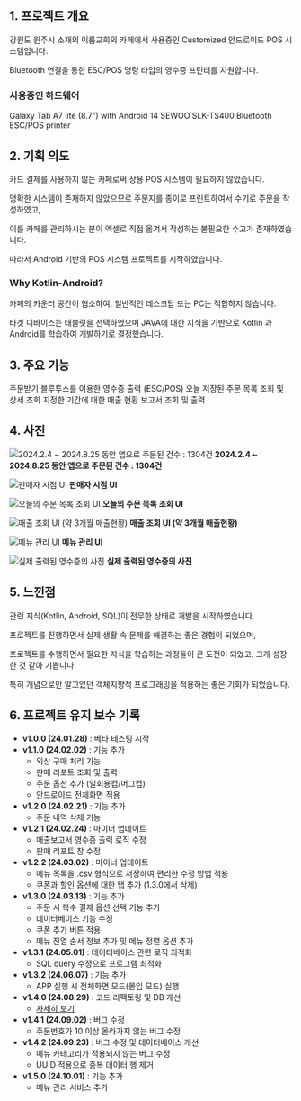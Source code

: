 ## 1. 프로젝트 개요
강원도 원주시 소재의 이룸교회의 카페에서 사용중인 Customized 안드로이드 POS 시스템입니다.

Bluetooth 연결을 통한 ESC/POS 명령 타입의 영수증 프린터를 지원합니다.

### 사용중인 하드웨어
Galaxy Tab A7 lite (8.7”) with Android 14
SEWOO SLK-TS400 Bluetooth ESC/POS printer

## 2. 기획 의도
카드 결제를 사용하지 않는 카페로써 상용 POS 시스템이 필요하지 않았습니다.

명확한 시스템이 존재하지 않았으므로 주문지를 종이로 프린트하여서 수기로 주문을 작성하였고,

이를 카페를 관리하시는 분이 엑셀로 직접 옮겨서 작성하는 불필요한 수고가 존재하였습니다.

따라서 Android 기반의 POS 시스템 프로젝트를 시작하였습니다.


### Why Kotlin-Android?
카페의 카운터 공간이 협소하여, 일반적인 데스크탑 또는 PC는 적합하지 않습니다.

타겟 디바이스는 태블릿을 선택하였으며 JAVA에 대한 지식을 기반으로 Kotlin 과 Android를 학습하여 개발하기로 결정했습니다.


## 3. 주요 기능
주문받기
블루투스를 이용한 영수증 출력 (ESC/POS)
오늘 저장된 주문 목록 조회 및 상세 조회
지정한 기간에 대한 매출 현황 보고서 조회 및 출력

## 4. 사진

![2024.2.4 ~ 2024.8.25 동안 앱으로 주문된 건수 : 1304건](https://SIKU-KR.github.io/docs/holybean(android)/image.png)
**2024.2.4 ~ 2024.8.25 동안 앱으로 주문된 건수 : 1304건**

![판매자 시점 UI](https://SIKU-KR.github.io/docs/holybean(android)/1.png)
**판매자 시점 UI**

![오늘의 주문 목록 조회 UI](https://SIKU-KR.github.io/docs/holybean(android)/2.png)
**오늘의 주문 목록 조회 UI**

![매출 조회 UI (약 3개월 매출현황)](https://SIKU-KR.github.io/docs/holybean(android)/3.png)
**매출 조회 UI (약 3개월 매출현황)**

![메뉴 관리 UI](https://SIKU-KR.github.io/docs/holybean(android)/4.png)
**메뉴 관리 UI**

![실제 출력된 영수증의 사진](https://SIKU-KR.github.io/docs/holybean(android)/IMG_4935.jpg)
**실제 출력된 영수증의 사진**


## 5. 느낀점
관련 지식(Kotlin, Android, SQL)이 전무한 상태로 개발을 시작하였습니다.

프로젝트를 진행하면서 실제 생활 속 문제를 해결하는 좋은 경험이 되었으며,

프로젝트를 수행하면서 필요한 지식을 학습하는 과정들이 큰 도전이 되었고, 크게 성장한 것 같아 기쁩니다.

특히 개념으로만 알고있던 객체지향적 프로그래밍을 적용하는 좋은 기회가 되었습니다.

## 6. 프로젝트 유지 보수 기록
- **v1.0.0 (24.01.28)** : 베타 테스팅 시작
- **v1.1.0 (24.02.02)** : 기능 추가
  - 외상 구매 처리 기능
  - 판매 리포트 조회 및 출력
  - 주문 옵션 추가 (일회용컵/머그컵)
  - 안드로이드 전체화면 적용
- **v1.2.0 (24.02.21)** : 기능 추가
  - 주문 내역 삭제 기능
- **v1.2.1 (24.02.24)** : 마이너 업데이트
  - 매출보고서 영수증 출력 로직 수정
  - 판매 리포트 창 수정
- **v1.2.2 (24.03.02)** : 마이너 업데이트
  - 메뉴 목록을 .csv 형식으로 저장하여 편리한 수정 방법 적용
  - 쿠폰과 할인 옵션에 대한 탭 추가 (1.3.0에서 삭제)
- **v1.3.0 (24.03.13)** : 기능 추가
  - 주문 시 복수 결제 옵션 선택 기능 추가
  - 데이터베이스 기능 수정
  - 쿠폰 추가 버튼 적용
  - 메뉴 진열 순서 정보 추가 및 메뉴 정렬 옵션 추가
- **v1.3.1 (24.05.01)** : 데이터베이스 관련 로직 최적화
  - SQL query 수정으로 프로그램 최적화
- **v1.3.2 (24.06.07)** : 기능 추가
  - APP 실행 시 전체화면 모드(몰입 모드) 실행
- **v1.4.0 (24.08.29)** : 코드 리팩토링 및 DB 개선
  - [자세히 보기](https://cseant.tistory.com/entry/Holybean-%EB%A6%AC%ED%8C%A9%ED%86%A0%EB%A7%81-%EB%B0%8F-DB-%EA%B0%9C%EC%84%A0-%EA%B8%B0%EB%A1%9D-v140)
- **v1.4.1 (24.09.02)** : 버그 수정
  - 주문번호가 10 이상 올라가지 않는 버그 수정
- **v1.4.2 (24.09.23)** : 버그 수정 및 데이터베이스 개선
  - 메뉴 카테고리가 적용되지 않는 버그 수정
  - UUID 적용으로 중복 데이터 행 제거
- **v1.5.0 (24.10.01)** : 기능 추가
  - 메뉴 관리 서비스 추가
